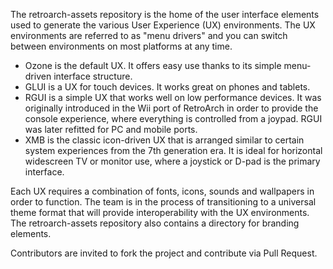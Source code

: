 The retroarch-assets repository is the home of the user interface elements used to generate the various User Experience (UX) environments. The UX environments are referred to as "menu drivers" and you can switch between environments on most platforms at any time.

- Ozone is the default UX. It offers easy use thanks to its simple menu-driven interface structure.
- GLUI is a UX for touch devices. It works great on phones and tablets.
- RGUI is a simple UX that works well on low performance devices. It was originally introduced in the Wii port of RetroArch in order to provide the console experience, where everything is controlled from a joypad. RGUI was later refitted for PC and mobile ports.
- XMB is the classic icon-driven UX that is arranged similar to certain system experiences from the 7th generation era. It is ideal for horizontal widescreen TV or monitor use, where a joystick or D-pad is the primary interface.

Each UX requires a combination of fonts, icons, sounds and wallpapers in order to function. The team is in the process of transitioning to a universal theme format that will provide interoperability with the UX environments.
The retroarch-assets repository also contains a directory for branding elements.

Contributors are invited to fork the project and contribute via Pull Request.
